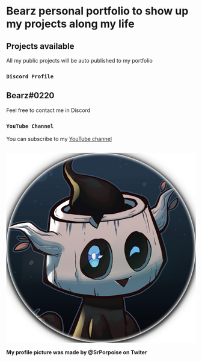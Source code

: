 # Bearz personal portfolio to show up my projects along my life

## Projects available

All my public projects will be auto published to my portfolio

### `Discord Profile`

## Bearz#0220

Feel free to contact me in Discord

### `YouTube Channel`
You can subscribe to my [YouTube channel](https://www.youtube.com/c/BearzMitosisTheGame/)

##
![Bearz](/src/assets/images/bearz_gi.png)

**My profile picture was made by @SrPorpoise on Twiter**